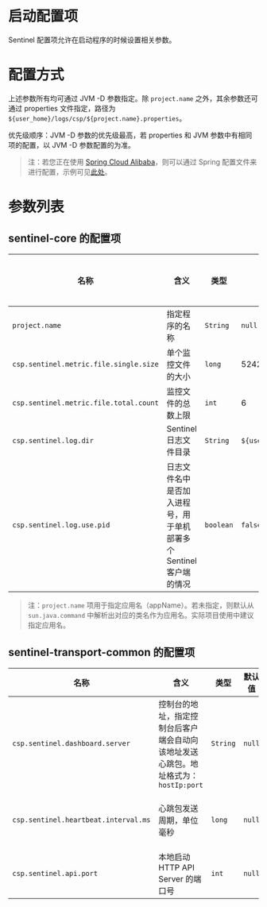 # 启动配置项

Sentinel 配置项允许在启动程序的时候设置相关参数。

# 配置方式

上述参数所有均可通过 JVM -D 参数指定。除 `project.name` 之外，其余参数还可通过 properties 文件指定，路径为 `${user_home}/logs/csp/${project.name}.properties`。

优先级顺序：JVM -D 参数的优先级最高，若 properties 和 JVM 参数中有相同项的配置，以 JVM -D 参数配置的为准。

> 注：若您正在使用 [Spring Cloud Alibaba](https://github.com/spring-cloud-incubator/spring-cloud-alibaba)，则可以通过 Spring 配置文件来进行配置，示例可见[此处](https://github.com/spring-cloud-incubator/spring-cloud-alibaba/blob/master/spring-cloud-alibaba-examples/sentinel-example/sentinel-core-example/readme-zh.md)。

# 参数列表

## sentinel-core 的配置项

|名称|含义|类型|默认值|是否必需|
|--------|--------|--------|--------|--------|
|`project.name`|指定程序的名称|`String`|`null`|否|
|`csp.sentinel.metric.file.single.size`|单个监控文件的大小|`long`|52428800|否|
|`csp.sentinel.metric.file.total.count`|监控文件的总数上限|`int`|6|否|
|`csp.sentinel.log.dir`| Sentinel 日志文件目录|`String`|`${user.home}/logs/csp/`| 否 |
|`csp.sentinel.log.use.pid`|日志文件名中是否加入进程号，用于单机部署多个 Sentinel 客户端的情况|`boolean`|`false`|否|

> 注：`project.name` 项用于指定应用名（appName）。若未指定，则默认从 `sun.java.command` 中解析出对应的类名作为应用名。实际项目使用中建议指定应用名。

## sentinel-transport-common 的配置项

|名称|含义|类型|默认值|是否必需|
|--------|--------|--------|--------|--------|
|`csp.sentinel.dashboard.server`|控制台的地址，指定控制台后客户端会自动向该地址发送心跳包。地址格式为：`hostIp:port`|`String`|`null`|是|
|`csp.sentinel.heartbeat.interval.ms`|心跳包发送周期，单位毫秒|`long`|`null`| 非必需，若不进行配置，则会从相应的 `HeartbeatSender` 中提取默认值 |
|`csp.sentinel.api.port`|本地启动 HTTP API Server 的端口号|`int`|`null`|是，且不可冲突|